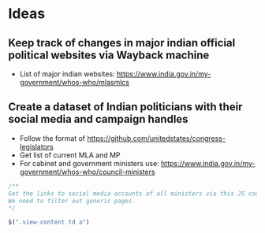 # Ideas


## Keep track of changes in major indian official political websites via Wayback machine
* List of major indian websites: https://www.india.gov.in/my-government/whos-who/mlasmlcs


## Create a dataset of Indian politicians with their social media and campaign handles
* Follow the format of https://github.com/unitedstates/congress-legislators
* Get list of current MLA and MP
* For cabinet and government ministers use: https://www.india.gov.in/my-government/whos-who/council-ministers

```js
/**
Get the links to social media accounts of all ministers via this JS code on that page
We need to filter out generic pages. 
*/

$(".view-content td a")


```
